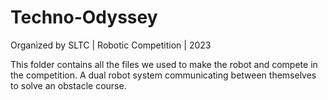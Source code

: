 # Techno-Odyssey
Organized by SLTC | Robotic Competition | 2023

This folder contains all the files we used to make the robot and compete in the competition.
A dual robot system communicating between themselves to solve an obstacle course.
